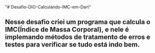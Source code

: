 "# Desafio-DIO-Calculando-IMC-em-Dart" 
## Nesse desafio criei um programa que calcula o IMC(Índice de Massa Corporal), e nele é implemando métodos de tratamento de erros e testes para verificar se tudo está indo bem.
